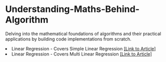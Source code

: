 # Understanding-Maths-Behind-Algorithm
Delving into the mathematical foundations of algorithms and their practical applications by building code implementations from scratch. 

<li> Linear Regression - Covers Simple Linear Regression 
    <a href="https://pr-peri.github.io/2023/06/22/linear-regression.html" title="Link to GitHub Repository">
        [Link to Article]
    </a>
</li>
<li> Linear Regression - Covers Multi Linear Regression
    <a href="https://pr-peri.github.io/2023/06/22/linear-regression.html" title="Link to GitHub Repository">
        [Link to Article]
</li>
